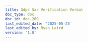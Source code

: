 ```yaml
---
title: Gdpr Sar Verification Verbal
doc_type: doc
doc_id: doc-269
last_edited_date: '2025-05-25'
last_edited_by: Ryan Laird
version: '1.0'
---
```



